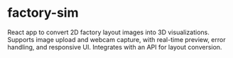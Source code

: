 # factory-sim
React app to convert 2D factory layout images into 3D visualizations. Supports image upload and webcam capture, with real-time preview, error handling, and responsive UI. Integrates with an API for layout conversion.
